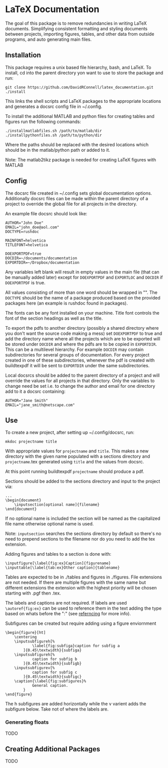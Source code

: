 # LaTeX Documentation

The goal of this package is to remove redundancies in writing LaTeX
documents. Simplifying consistent formatting and styling documents between
projects, importing figures, tables, and other data from outside programs,
and auto generating main files.

## Installation

This package requires a unix based file hierarchy, bash, and LaTeX.
To install, cd into the parent directory yon want to use to store the
package and run:

	git clone https://github.com/DavidRConnell/latex_documentation.git
	./install

This links the shell scripts and LaTeX packages to the appropriate
locations and generates a docsrc config file in ~/.config.

To install the additional MATLAB and python files for creating tables and
figures run the following commands:

	./installmatlabfiles.sh /path/to/matlab/dir
	./installpythonfiles.sh /path/to/python/dir

Where the paths should be replaced with the desired locations which should
be in the matlab/python path or added to it.

Note: The matlab2tikz package is needed for creating LaTeX figures with
MATLAB

## Config

The docsrc file created in ~/.config sets global documentation options.
Additionally docsrc files can be made within the parent directory of a
project to override the global file for all projects in the directory.

An example file docsrc should look like:

	AUTHOR="John Doe"
	EMAIL="john_doe@aol.com"
	DOCTYPE=rushdoc

	MAINFONT=helvetica
	TITLEFONT=helvetica

	DOEXPORTPDF=true
	DOCDIR=~/documents/documentation
	EXPORTDIR=~/Dropbox/documentation

Any variables left blank will result in empty values in the main file (that
can be manually added later) except for `DOEXPORTPDF` and `EXPORTLOC` and
`DOCDIR` if `DOEXPORTPDF` is true.

All values consisting of more than one word should be wrapped in "". The
`DOCTYPE` should be the name of a package produced based on the provided
packages here (an example is rushdoc found in packages).

The fonts can be any font installed on your machine. Title font controls
the font of the section headings as well as the title.

To export the pdfs to another directory (possibly a shared directory where
you don't want the source code making a mess) set `DOEXPORTPDF` to true and
add the directory name where all the projects which are to be exported will
be stored under `DOCDIR` and where the pdfs are to be copied in `EXPORTDIR`.
This can be a multilevel hierarchy. For example `DOCDIR` may contain
subdirectories for several groups of documentation. For every project
created in one of these subdirectories, whenever the pdf is created with
buildtexpdf it will be sent to `EXPORTDIR` under the same subdirectories.

Local docsrcs should be added to the parent directory of a project and will
override the values for all projects in that directory. Only the variables
to change need be set i.e. to change the author and email for one directory
add to it a docsrc containing:

	AUTHOR="Jane Smith"
	EMAIL="jane_smith@netscape.com"

## Use

To create a new project, after setting up ~/.config/docsrc, run:

	mkdoc projectname title

With appropriate values for `projectname` and `title`. This makes a new
directory with the given name populated with a sections directory and
`projectname`.tex generated using `title` and the values from docsrc.

At this point running buildtexpdf `projectname` should produce a pdf.

Sections should be added to the sections directory and input to the project
via:

	...
	\begin{document}
		\inputsection[optional name]{filename}
	\end{document}

If no optional name is included the section will be named as the
capitalized file name otherwise optional name is used.

Note: `inputsection` searches the sections directory by default so there's
no need to prepend sections to the filename nor do you need to add the tex
extension.

Adding figures and tables to a section is done with:

	\inputfigure[\label{fig:ex}Caption]{figurename}
	\inputtable[\label{tab:ex}Other caption]{tablename}

Tables are expected to be in ./tables and figures in ./figures. File
extensions are not needed. If there are multiple figures with the same name
but different extensions the extension with the highest priority will be
chosen starting with .pgf then .tex.

The labels and captions are not required. If labels are used
`\autoref{fig:ex}` can be used to reference them in the text adding the
type based on whats before the ":" (see
[referncing](https://en.wikibooks.org/wiki/LaTeX/Labels_and_Cross-referencing)
for more info).

Subfigures can be created but require adding using a figure enviornment

	\begin{figure}[ht]
		\centering
		\inputsubfigureh[%
				\label{fig:subfiga}caption for subfig a
			]{0.45\textwidth}{subfiga}
		\inputsubfigureh[%
				caption for subfig b
			]{0.45\textwidth}{subfigb}
		\inputsubfigurev[%
				caption for subfig c
			]{0.45\textwidth}{subfigc}
		\caption{\label{fig:subfigures}%
				General caption.
			}
	\end{figure}

The h subfigures are added horizontally while the v varient adds the
subfigure below. Take not of where the labels are.

### Generating floats
TODO

## Creating Additional Packages
TODO
